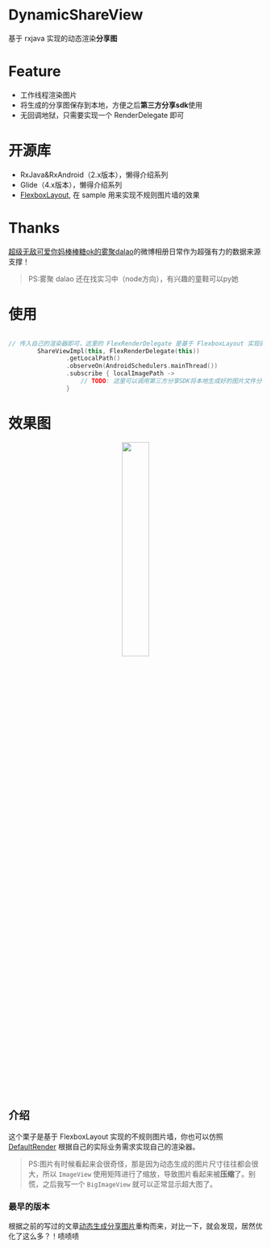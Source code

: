# DynamicShareView
基于 rxjava 实现的动态渲染**分享图**

# Feature
- 工作线程渲染图片
- 将生成的分享图保存到本地，方便之后**第三方分享sdk**使用
- 无回调地狱，只需要实现一个 RenderDelegate 即可

# 开源库
- RxJava&RxAndroid（2.x版本），懒得介绍系列
- Glide（4.x版本），懒得介绍系列
- [FlexboxLayout](https://github.com/google/flexbox-layout), 在 sample 用来实现不规则图片墙的效果

# Thanks
[超级无敌可爱你妈棒棒糖ok的雾聚dalao](https://fogdong.github.io/)的微博相册日常作为超强有力的数据来源支撑！

> PS:雾聚 dalao 还在找实习中（node方向），有兴趣的童鞋可以py她


# 使用

```kotlin

// 传入自己的渲染器即可，这里的 FlexRenderDelegate 是基于 FlexboxLayout 实现的渲染器
        ShareViewImpl(this, FlexRenderDelegate(this))
                .getLocalPath()
                .observeOn(AndroidSchedulers.mainThread())
                .subscribe { localImagePath ->
                    // TODO: 这里可以调用第三方分享SDK将本地生成好的图片文件分享出去
                }
```


# 效果图

<p align="center">
<img src="http://7xsq1h.com1.z0.glb.clouddn.com/dynamic_share_image2133456639.jpg" width="33%" height="33%"/>
</p>

## 介绍

这个栗子是基于 FlexboxLayout 实现的不规则图片墙，你也可以仿照 [DefaultRender](https://github.com/HelloVass/DynamicShareView/blob/master/library/src/main/java/info/hellovass/dynamicdrawbitmap/library/core/DefaultIRender.kt) 根据自己的实际业务需求实现自己的渲染器。


> PS:图片有时候看起来会很奇怪，那是因为动态生成的图片尺寸往往都会很大，所以 `ImageView` 使用矩阵进行了缩放，导致图片看起来被**压缩**了。别慌，之后我写一个 `BigImageView` 就可以正常显示超大图了。


### 最早的版本

根据之前的写过的文章[动态生成分享图片](https://hellovass.info/2017/12/30/%E5%8A%A8%E6%80%81%E7%94%9F%E6%88%90%E5%88%86%E4%BA%AB%E5%9B%BE%E7%89%87/)重构而来，对比一下，就会发现，居然优化了这么多？！啧啧啧
